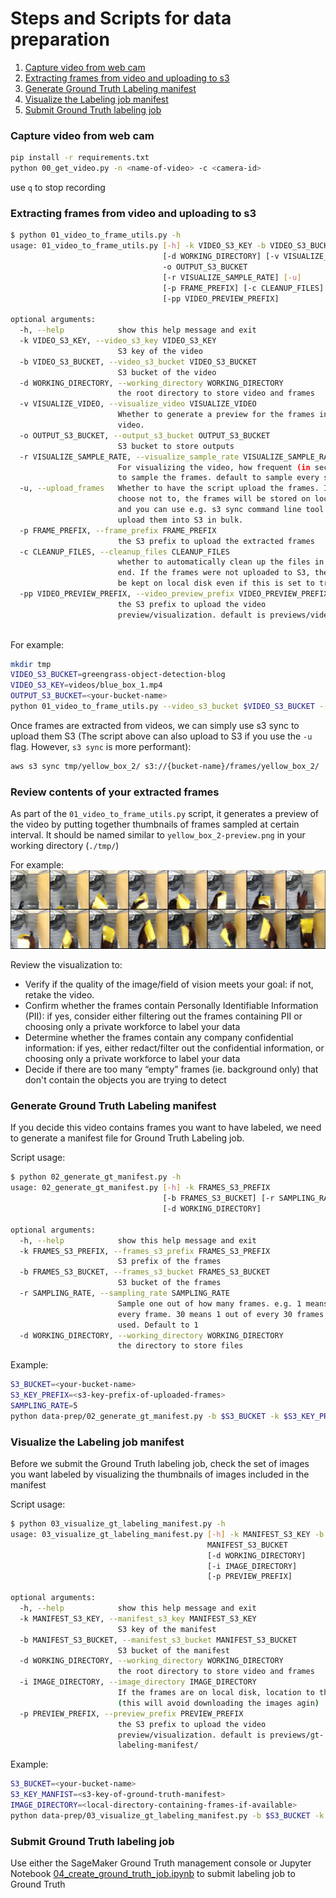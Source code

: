 # Steps and Scripts for data preparation

1. [Capture video from web cam](#00_get_video)
1. [Extracting frames from video and uploading to s3](#01_video_to_frame_utils)
1. [Generate Ground Truth Labeling manifest](#02_generate_gt_manifest)
1. [Visualize the Labeling job manifest](#03)
1. [Submit Ground Truth labeling job](#04)

### Capture video from web cam <a name="00_get_video"></a>


```bash
pip install -r requirements.txt
python 00_get_video.py -n <name-of-video> -c <camera-id>
```

use `q` to stop recording

### Extracting frames from video and uploading to s3 <a name="01_video_to_frame_utils"></a>
 

```bash
$ python 01_video_to_frame_utils.py -h
usage: 01_video_to_frame_utils.py [-h] -k VIDEO_S3_KEY -b VIDEO_S3_BUCKET
                                  [-d WORKING_DIRECTORY] [-v VISUALIZE_VIDEO]
                                  -o OUTPUT_S3_BUCKET
                                  [-r VISUALIZE_SAMPLE_RATE] [-u]
                                  [-p FRAME_PREFIX] [-c CLEANUP_FILES]
                                  [-pp VIDEO_PREVIEW_PREFIX]

optional arguments:
  -h, --help            show this help message and exit
  -k VIDEO_S3_KEY, --video_s3_key VIDEO_S3_KEY
                        S3 key of the video
  -b VIDEO_S3_BUCKET, --video_s3_bucket VIDEO_S3_BUCKET
                        S3 bucket of the video
  -d WORKING_DIRECTORY, --working_directory WORKING_DIRECTORY
                        the root directory to store video and frames
  -v VISUALIZE_VIDEO, --visualize_video VISUALIZE_VIDEO
                        Whether to generate a preview for the frames in the
                        video.
  -o OUTPUT_S3_BUCKET, --output_s3_bucket OUTPUT_S3_BUCKET
                        S3 bucket to store outputs
  -r VISUALIZE_SAMPLE_RATE, --visualize_sample_rate VISUALIZE_SAMPLE_RATE
                        For visualizing the video, how frequent (in seconds)
                        to sample the frames. default to sample every second.
  -u, --upload_frames   Whether to have the script upload the frames. If you
                        choose not to, the frames will be stored on local disk
                        and you can use e.g. s3 sync command line tool to
                        upload them into S3 in bulk.
  -p FRAME_PREFIX, --frame_prefix FRAME_PREFIX
                        the S3 prefix to upload the extracted frames
  -c CLEANUP_FILES, --cleanup_files CLEANUP_FILES
                        whether to automatically clean up the files in the
                        end. If the frames were not uploaded to S3, they will
                        be kept on local disk even if this is set to true
  -pp VIDEO_PREVIEW_PREFIX, --video_preview_prefix VIDEO_PREVIEW_PREFIX
                        the S3 prefix to upload the video
                        preview/visualization. default is previews/video/
                        
```

For example:

```bash
mkdir tmp
VIDEO_S3_BUCKET=greengrass-object-detection-blog
VIDEO_S3_KEY=videos/blue_box_1.mp4
OUTPUT_S3_BUCKET=<your-bucket-name>
python 01_video_to_frame_utils.py --video_s3_bucket $VIDEO_S3_BUCKET --video_s3_key $VIDEO_S3_KEY --working_directory tmp/ --visualize_video True --visualize_sample_rate 1 -o $OUTPUT_S3_BUCKET
```

Once frames are extracted from videos, we can simply use s3 sync to upload them S3 (The script above can also upload to S3 if you use the `-u` flag. However, `s3 sync` is more performant): 

```bash
aws s3 sync tmp/yellow_box_2/ s3://{bucket-name}/frames/yellow_box_2/
```

### Review contents of your extracted frames 

As part of the `01_video_to_frame_utils.py` script, it generates a preview of the video by putting together thumbnails of frames sampled at certain interval. It should be named similar to `yellow_box_2-preview.png` in your working directory (`./tmp/`)
 
For example: 
![visualize-frames](./imgs/visualize-frames.png)

Review the visualization to:

* Verify if the quality of the image/field of vision meets your goal: if not, retake the video. 
* Confirm whether the frames contain Personally Identifiable Information (PII): if yes, consider either filtering out the frames containing PII or choosing only a private workforce to label your data  
* Determine whether the frames contain any company confidential information: if yes, either redact/filter out the confidential information, or choosing only a private workforce to label your data  
* Decide if there are too many “empty” frames (ie. background only) that don't contain the objects you are trying to detect

### Generate Ground Truth Labeling manifest <a name="02_generate_gt_manifest"></a>


If you decide this video contains frames you want to have labeled, we need to generate a manifest file for Ground Truth Labeling job.

Script usage: 

```bash
$ python 02_generate_gt_manifest.py -h
usage: 02_generate_gt_manifest.py [-h] -k FRAMES_S3_PREFIX
                                  [-b FRAMES_S3_BUCKET] [-r SAMPLING_RATE]
                                  [-d WORKING_DIRECTORY]

optional arguments:
  -h, --help            show this help message and exit
  -k FRAMES_S3_PREFIX, --frames_s3_prefix FRAMES_S3_PREFIX
                        S3 prefix of the frames
  -b FRAMES_S3_BUCKET, --frames_s3_bucket FRAMES_S3_BUCKET
                        S3 bucket of the frames
  -r SAMPLING_RATE, --sampling_rate SAMPLING_RATE
                        Sample one out of how many frames. e.g. 1 means use
                        every frame. 30 means 1 out of every 30 frames will be
                        used. Default to 1
  -d WORKING_DIRECTORY, --working_directory WORKING_DIRECTORY
                        the directory to store files
```

Example:

```bash
S3_BUCKET=<your-bucket-name>
S3_KEY_PREFIX=<s3-key-prefix-of-uploaded-frames>
SAMPLING_RATE=5
python data-prep/02_generate_gt_manifest.py -b $S3_BUCKET -k $S3_KEY_PREFIX -r $SAMPLING_RATE -d tmp/
```

### Visualize the Labeling job manifest <a name="03"></a>
 

Before we submit the Ground Truth labeling job, check the set of images you want labeled by visualizing the thumbnails of images included in the manifest

Script usage:

```bash
$ python 03_visualize_gt_labeling_manifest.py -h
usage: 03_visualize_gt_labeling_manifest.py [-h] -k MANIFEST_S3_KEY -b
                                            MANIFEST_S3_BUCKET
                                            [-d WORKING_DIRECTORY]
                                            [-i IMAGE_DIRECTORY]
                                            [-p PREVIEW_PREFIX]

optional arguments:
  -h, --help            show this help message and exit
  -k MANIFEST_S3_KEY, --manifest_s3_key MANIFEST_S3_KEY
                        S3 key of the manifest
  -b MANIFEST_S3_BUCKET, --manifest_s3_bucket MANIFEST_S3_BUCKET
                        S3 bucket of the manifest
  -d WORKING_DIRECTORY, --working_directory WORKING_DIRECTORY
                        the root directory to store video and frames
  -i IMAGE_DIRECTORY, --image_directory IMAGE_DIRECTORY
                        If the frames are on local disk, location to the image
                        (this will avoid downloading the images agin)
  -p PREVIEW_PREFIX, --preview_prefix PREVIEW_PREFIX
                        the S3 prefix to upload the video
                        preview/visualization. default is previews/gt-
                        labeling-manifest/
```

Example:

```bash
S3_BUCKET=<your-bucket-name>
S3_KEY_MANFIST=<s3-key-of-ground-truth-manifest>
IMAGE_DIRECTORY=<local-directory-containing-frames-if-available>
python data-prep/03_visualize_gt_labeling_manifest.py -b $S3_BUCKET -k $S3_KEY_MANFIST -i $IMAGE_DIRECTORY
```

### Submit Ground Truth labeling job <a name="04"></a>

Use either the SageMaker Ground Truth management console or Jupyter Notebook [04_create_ground_truth_job.ipynb](./04_create_ground_truth_job.ipynb) to submit labeling job to Ground Truth 